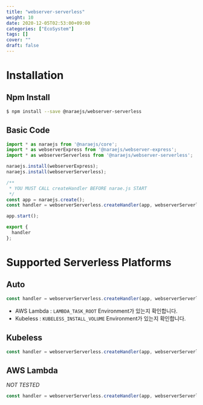```yaml
---
title: "webserver-serverless"
weight: 10
date: 2020-12-05T02:53:00+09:00
categories: ["EcoSystem"]
tags: []
cover: ""
draft: false
---
```


# Installation

## Npm Install

```bash
$ npm install --save @naraejs/webserver-serverless
```

## Basic Code

```typescript
import * as naraejs from '@naraejs/core';
import * as webserverExpress from '@naraejs/webserver-express';
import * as webserverServerless from '@naraejs/webserver-serverless';

naraejs.install(webserverExpress);
naraejs.install(webserverServerless);

/**
 * YOU MUST CALL createHandler BEFORE narae.js START
 */
const app = naraejs.create();
const handler = webserverServerless.createHandler(app, webserverServerless.ServerlessPlatform.KUBELESS);

app.start();

export {
  handler
};
```

# Supported Serverless Platforms

## Auto

```typescript
const handler = webserverServerless.createHandler(app, webserverServerless.ServerlessPlatform.AUTO);
```

* AWS Lambda : `LAMBDA_TASK_ROOT` Environment가 있는지 확인합니다.
* Kubeless : `KUBELESS_INSTALL_VOLUME` Environment가 있는지 확인합니다.



## Kubeless

```typescript
const handler = webserverServerless.createHandler(app, webserverServerless.ServerlessPlatform.KUBELESS);
```

## AWS Lambda

*NOT TESTED*

```typescript
const handler = webserverServerless.createHandler(app, webserverServerless.ServerlessPlatform.AWS_LAMBDA);
```
